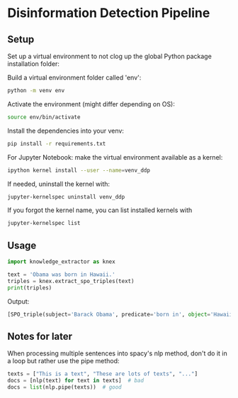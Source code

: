 # Disinformation Detection Pipeline

## Setup

Set up a virtual environment to not clog up the global Python package installation folder:

Build a virtual environment folder called 'env':
~~~zsh
python -m venv env
~~~

Activate the environment (might differ depending on OS):

~~~zsh
source env/bin/activate
~~~

Install the dependencies into your venv:

~~~zsh
pip install -r requirements.txt 
~~~

For Jupyter Notebook: make the virtual environment available as a kernel:

~~~zsh
ipython kernel install --user --name=venv_ddp
~~~

If needed, uninstall the kernel with:

~~~zsh
jupyter-kernelspec uninstall venv_ddp
~~~

If you forgot the kernel name, you can list installed kernels with

~~~zsh
jupyter-kernelspec list
~~~

## Usage

~~~Python
import knowledge_extractor as knex

text = 'Obama was born in Hawaii.'
triples = knex.extract_spo_triples(text)
print(triples)
~~~

Output:

~~~Python
[SPO_triple(subject='Barack Obama', predicate='born in', object='Hawaii')]
~~~

## Notes for later

When processing multiple sentences into spacy's nlp method, don't do it in a loop but rather use the pipe method:

~~~Python
texts = ["This is a text", "These are lots of texts", "..."]
docs = [nlp(text) for text in texts]  # bad
docs = list(nlp.pipe(texts))  # good
~~~
